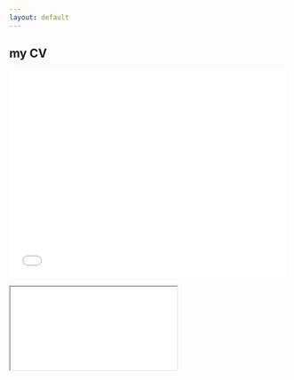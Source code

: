 ```yaml
---
layout: default
---
```

## my CV
<embed src=".pdf/rafika_cv.pdf" width="500" height="375"></embed>
<iframe align= "center" width=”100%” height=”100%” src=”/pdf/rafika_cv.pdf#toolbar=0"></iframe>
